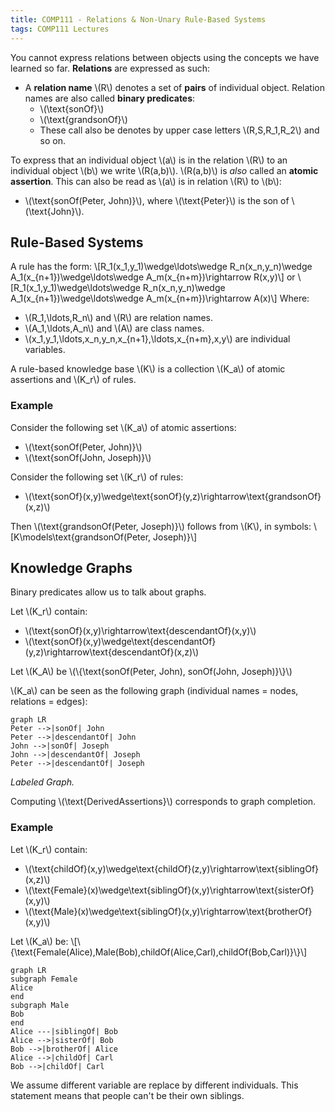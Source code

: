 ```yaml
---
title: COMP111 - Relations & Non-Unary Rule-Based Systems
tags: COMP111 Lectures
---
```

You cannot express relations between objects using the concepts we have learned so far. **Relations** are expressed as such: 

* A **relation name** \\(R\\) denotes a set of **pairs** of individual object. Relation names are also called **binary predicates**: 
	* \\(\\text{sonOf}\\)
	* \\(\\text{grandsonOf}\\)
	* These call also be denotes by upper case letters \\(R,S,R_1,R_2\\) and so on.
	
To express that an individual object \\(a\\) is in the relation \\(R\\) to an individual object \\(b\\) we write \\(R(a,b)\\). \\(R(a,b)\\) is *also* called an **atomic assertion**. This can also be read as \\(a\\) is in relation \\(R\\) to \\(b\\):

* \\(\\text{sonOf(Peter, John)}\\), where \\(\\text{Peter}\\) is the son of \\(\\text{John}\\).

## Rule-Based Systems
A rule has the form:
\\[R_1(x_1,y_1)\\wedge\\ldots\\wedge R_n(x_n,y_n)\\wedge A_1(x_{n+1})\\wedge\\ldots\\wedge A_m(x_{n+m})\\rightarrow R(x,y)\\]
or
\\[R_1(x_1,y_1)\\wedge\\ldots\\wedge R_n(x_n,y_n)\\wedge A_1(x_{n+1})\\wedge\\ldots\\wedge A_m(x_{n+m})\\rightarrow A(x)\\]
Where:

* \\(R_1,\\ldots,R_n\\) and \\(R\\) are relation names.
* \\(A_1,\\ldots,A_n\\) and \\(A\\) are class names.
* \\(x_1,y_1,\\ldots,x_n,y_n,x_{n+1},\\ldots,x_{n+m},x,y\\) are individual variables.

A rule-based knowledge base \\(K\\) is a collection \\(K_a\\) of atomic assertions and \\(K_r\\) of rules.

### Example

Consider the following set \\(K_a\\) of atomic assertions:

* \\(\\text{sonOf(Peter, John)}\\)
* \\(\\text{sonOf(John, Joseph)}\\)

Consider the following set \\(K_r\\) of rules:

* \\(\\text{sonOf}(x,y)\\wedge\\text{sonOf}(y,z)\\rightarrow\\text{grandsonOf}(x,z)\\)

Then \\(\\text{grandsonOf(Peter, Joseph)}\\) follows from \\(K\\), in symbols:
\\[K\\models\\text{grandsonOf(Peter, Joseph)}\\]

## Knowledge Graphs

Binary predicates allow us to talk about graphs.

Let \\(K_r\\) contain:

* \\(\\text{sonOf}(x,y)\\rightarrow\\text{descendantOf}(x,y)\\)
* \\(\\text{sonOf}(x,y)\\wedge\\text{descendantOf}(y,z)\\rightarrow\\text{descendantOf}(x,z)\\)

Let \\(K_A\\) be \\(\\{\\text{sonOf(Peter, John), sonOf(John, Joseph)}\\}\\)

\\(K_a\\) can be seen as the following graph  (individual names = nodes, relations = edges):

```mermaid
graph LR
Peter -->|sonOf| John
Peter -->|descendantOf| John
John -->|sonOf| Joseph
John -->|descendantOf| Joseph
Peter -->|descendantOf| Joseph

```
*Labeled Graph.*

Computing \\(\\text{DerivedAssertions}\\) corresponds to graph completion.

### Example

Let \\(K_r\\) contain:

* \\(\\text{childOf}(x,y)\\wedge\\text{childOf}(z,y)\\rightarrow\\text{siblingOf}(x,z)\\)
* \\(\\text{Female}(x)\\wedge\\text{siblingOf}(x,y)\\rightarrow\\text{sisterOf}(x,y)\\)
* \\(\\text{Male}(x)\\wedge\\text{siblingOf}(x,y)\\rightarrow\\text{brotherOf}(x,y)\\)

Let \\(K_a\\) be:
\\[\\{\\text{Female(Alice),Male(Bob),childOf(Alice,Carl),childOf(Bob,Carl)}\\}\\]

```mermaid
graph LR
subgraph Female
Alice
end
subgraph Male
Bob
end
Alice ---|siblingOf| Bob
Alice -->|sisterOf| Bob
Bob -->|brotherOf| Alice
Alice -->|childOf| Carl
Bob -->|childOf| Carl
```

We assume different variable are replace by different individuals. This statement means that people can't be their own siblings.



